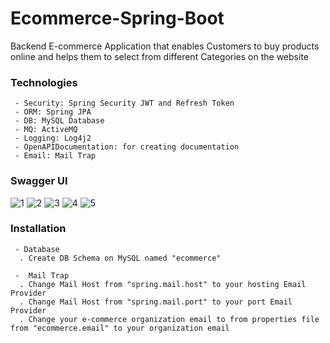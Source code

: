 # Ecommerce-Spring-Boot
Backend E-commerce Application that enables Customers to buy products online and helps them to select from different Categories on the website

	
   ### Technologies ###
	 - Security: Spring Security JWT and Refresh Token
	 - ORM: Spring JPA 
	 - DB: MySQL Database
	 - MQ: ActiveMQ
	 - Logging: Log4j2
	 - OpenAPIDocumentation: for creating documentation
	 - Email: Mail Trap
	
   ### Swagger UI ###
	 
![1](https://github.com/youssefGamalMohamed/Ecommerce-Spring-Boot-App/assets/47324621/c991e6e9-a587-44b8-8766-7ff90f40ef25)
![2](https://github.com/youssefGamalMohamed/Ecommerce-Spring-Boot-App/assets/47324621/bc6969f1-b82d-4a59-9cef-e7b8efcf8834)
![3](https://github.com/youssefGamalMohamed/Ecommerce-Spring-Boot-App/assets/47324621/7b458b01-9e5c-49e0-9a12-04bdf61a0f47)
![4](https://github.com/youssefGamalMohamed/Ecommerce-Spring-Boot-App/assets/47324621/54ab3e23-8c76-4f1c-8b33-5e6a013dd79c)
![5](https://github.com/youssefGamalMohamed/Ecommerce-Spring-Boot-App/assets/47324621/c904f0f6-ead8-4ec2-8c1e-4563ee61085e)



  ### Installation ###
	 - Database
	  . Create DB Schema on MySQL named "ecommerce"
	 
	 -  Mail Trap
	  . Change Mail Host from "spring.mail.host" to your hosting Email Provider
	  . Change Mail Host from "spring.mail.port" to your port Email Provider 
	  . Change your e-commerce organization email to from properties file from "ecommerce.email" to your organization email 

	  
